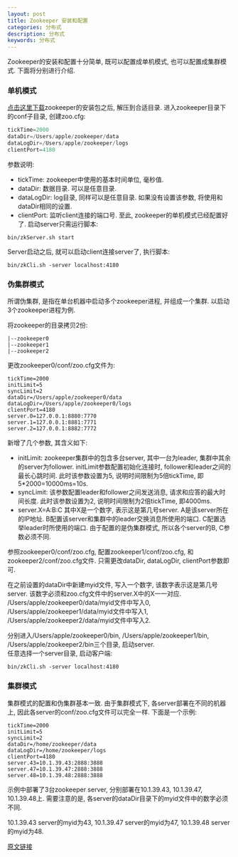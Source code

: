 ```yaml
---
layout: post
title: Zookeeper 安装和配置
categories: 分布式
description: 分布式
keywords: 分布式
---
```


Zookeeper的安装和配置十分简单, 既可以配置成单机模式, 也可以配置成集群模式. 下面将分别进行介绍.

### 单机模式

[点击这里下载](http://zookeeper.apache.org/releases.html)zookeeper的安装包之后, 解压到合适目录. 进入zookeeper目录下的conf子目录, 创建zoo.cfg:
```java
tickTime=2000    
dataDir=/Users/apple/zookeeper/data    
dataLogDir=/Users/apple/zookeeper/logs    
clientPort=4180  
```
参数说明:

* tickTime: zookeeper中使用的基本时间单位, 毫秒值.
* dataDir: 数据目录. 可以是任意目录.
* dataLogDir: log目录, 同样可以是任意目录. 如果没有设置该参数, 将使用和dataDir相同的设置.
* clientPort: 监听client连接的端口号.
至此, zookeeper的单机模式已经配置好了. 启动server只需运行脚本:
```
bin/zkServer.sh start
```
Server启动之后, 就可以启动client连接server了, 执行脚本:
```
bin/zkCli.sh -server localhost:4180
```
### 伪集群模式
所谓伪集群, 是指在单台机器中启动多个zookeeper进程, 并组成一个集群. 以启动3个zookeeper进程为例.

将zookeeper的目录拷贝2份:
```
|--zookeeper0  
|--zookeeper1  
|--zookeeper2
```
更改zookeeper0/conf/zoo.cfg文件为:
```
tickTime=2000    
initLimit=5    
syncLimit=2    
dataDir=/Users/apple/zookeeper0/data    
dataLogDir=/Users/apple/zookeeper0/logs    
clientPort=4180  
server.0=127.0.0.1:8880:7770    
server.1=127.0.0.1:8881:7771    
server.2=127.0.0.1:8882:7772
```
新增了几个参数, 其含义如下:

* initLimit: zookeeper集群中的包含多台server, 其中一台为leader, 集群中其余的server为follower. initLimit参数配置初始化连接时, follower和leader之间的最长心跳时间. 此时该参数设置为5, 说明时间限制为5倍tickTime, 即5*2000=10000ms=10s.
* syncLimit: 该参数配置leader和follower之间发送消息, 请求和应答的最大时间长度. 此时该参数设置为2, 说明时间限制为2倍tickTime, 即4000ms.
* server.X=A:B:C 其中X是一个数字, 表示这是第几号server. A是该server所在的IP地址. B配置该server和集群中的leader交换消息所使用的端口. C配置选举leader时所使用的端口. 由于配置的是伪集群模式, 所以各个server的B, C参数必须不同.

参照zookeeper0/conf/zoo.cfg, 配置zookeeper1/conf/zoo.cfg, 和zookeeper2/conf/zoo.cfg文件. 只需更改dataDir, dataLogDir, clientPort参数即可.  

在之前设置的dataDir中新建myid文件, 写入一个数字, 该数字表示这是第几号server. 该数字必须和zoo.cfg文件中的server.X中的X一一对应.  
/Users/apple/zookeeper0/data/myid文件中写入0, /Users/apple/zookeeper1/data/myid文件中写入1, /Users/apple/zookeeper2/data/myid文件中写入2.  

分别进入/Users/apple/zookeeper0/bin, /Users/apple/zookeeper1/bin, /Users/apple/zookeeper2/bin三个目录, 启动server.  
任意选择一个server目录, 启动客户端:
```
bin/zkCli.sh -server localhost:4180
```
### 集群模式
集群模式的配置和伪集群基本一致.
由于集群模式下, 各server部署在不同的机器上, 因此各server的conf/zoo.cfg文件可以完全一样.
下面是一个示例:
```
tickTime=2000    
initLimit=5    
syncLimit=2    
dataDir=/home/zookeeper/data    
dataLogDir=/home/zookeeper/logs    
clientPort=4180  
server.43=10.1.39.43:2888:3888  
server.47=10.1.39.47:2888:3888    
server.48=10.1.39.48:2888:3888
```

示例中部署了3台zookeeper server, 分别部署在10.1.39.43, 10.1.39.47, 10.1.39.48上. 需要注意的是, 各server的dataDir目录下的myid文件中的数字必须不同.

10.1.39.43 server的myid为43, 10.1.39.47 server的myid为47, 10.1.39.48 server的myid为48.

[原文链接](http://coolxing.iteye.com/blog/1871009)
